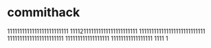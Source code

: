 # commithack
1111111111111111111111111
111121111111111111111111111
111111111111111111111111111
11111111111111111111111
111111111111111111
11111111111111111
1111
1

